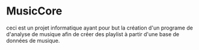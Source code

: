 # MusicCore
ceci est un projet informatique ayant pour but la création d'un programe de d'analyse de musique afin de créer des playlist à partir d'une base de données de musique.

